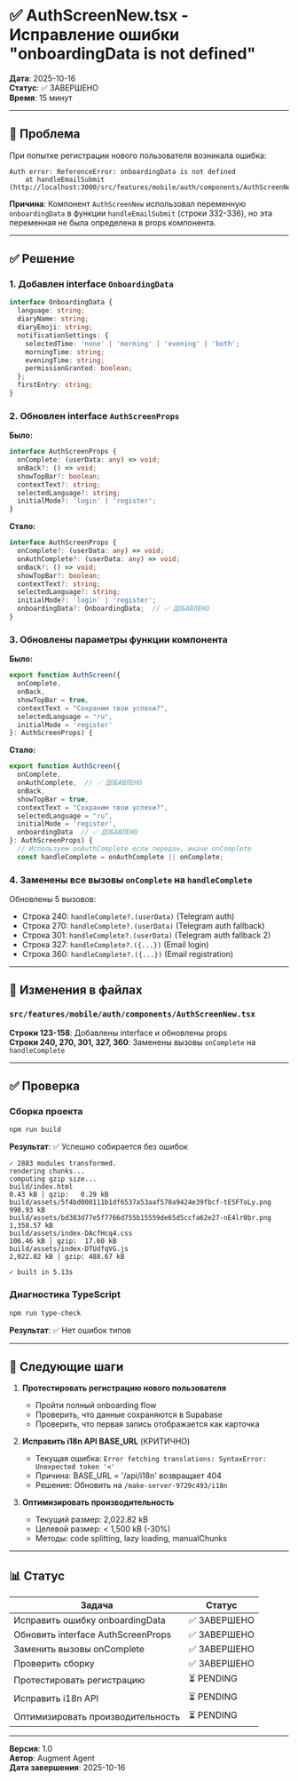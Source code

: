 # ✅ AuthScreenNew.tsx - Исправление ошибки "onboardingData is not defined"

**Дата**: 2025-10-16  
**Статус**: ✅ ЗАВЕРШЕНО  
**Время**: 15 минут

---

## 🔴 Проблема

При попытке регистрации нового пользователя возникала ошибка:
```
Auth error: ReferenceError: onboardingData is not defined
    at handleEmailSubmit (http://localhost:3000/src/features/mobile/auth/components/AuthScreenNew.tsx)
```

**Причина**: Компонент `AuthScreenNew` использовал переменную `onboardingData` в функции `handleEmailSubmit` (строки 332-336), но эта переменная не была определена в props компонента.

---

## ✅ Решение

### 1. Добавлен interface `OnboardingData`

```typescript
interface OnboardingData {
  language: string;
  diaryName: string;
  diaryEmoji: string;
  notificationSettings: {
    selectedTime: 'none' | 'morning' | 'evening' | 'both';
    morningTime: string;
    eveningTime: string;
    permissionGranted: boolean;
  };
  firstEntry: string;
}
```

### 2. Обновлен interface `AuthScreenProps`

**Было:**
```typescript
interface AuthScreenProps {
  onComplete: (userData: any) => void;
  onBack?: () => void;
  showTopBar?: boolean;
  contextText?: string;
  selectedLanguage?: string;
  initialMode?: 'login' | 'register';
}
```

**Стало:**
```typescript
interface AuthScreenProps {
  onComplete?: (userData: any) => void;
  onAuthComplete?: (userData: any) => void;
  onBack?: () => void;
  showTopBar?: boolean;
  contextText?: string;
  selectedLanguage?: string;
  initialMode?: 'login' | 'register';
  onboardingData?: OnboardingData;  // ✅ ДОБАВЛЕНО
}
```

### 3. Обновлены параметры функции компонента

**Было:**
```typescript
export function AuthScreen({ 
  onComplete, 
  onBack,
  showTopBar = true,
  contextText = "Сохраним твои успехи?",
  selectedLanguage = "ru",
  initialMode = 'register'
}: AuthScreenProps) {
```

**Стало:**
```typescript
export function AuthScreen({ 
  onComplete,
  onAuthComplete,  // ✅ ДОБАВЛЕНО
  onBack,
  showTopBar = true,
  contextText = "Сохраним твои успехи?",
  selectedLanguage = "ru",
  initialMode = 'register',
  onboardingData  // ✅ ДОБАВЛЕНО
}: AuthScreenProps) {
  // Используем onAuthComplete если передан, иначе onComplete
  const handleComplete = onAuthComplete || onComplete;
```

### 4. Заменены все вызовы `onComplete` на `handleComplete`

Обновлены 5 вызовов:
- Строка 240: `handleComplete?.(userData)` (Telegram auth)
- Строка 270: `handleComplete?.(userData)` (Telegram auth fallback)
- Строка 301: `handleComplete?.(userData)` (Telegram auth fallback 2)
- Строка 327: `handleComplete?.({...})` (Email login)
- Строка 360: `handleComplete?.({...})` (Email registration)

---

## 📝 Изменения в файлах

### `src/features/mobile/auth/components/AuthScreenNew.tsx`

**Строки 123-158**: Добавлены interface и обновлены props  
**Строки 240, 270, 301, 327, 360**: Заменены вызовы `onComplete` на `handleComplete`

---

## ✅ Проверка

### Сборка проекта
```bash
npm run build
```

**Результат**: ✅ Успешно собирается без ошибок

```
✓ 2883 modules transformed.
rendering chunks...
computing gzip size...
build/index.html                                                        0.43 kB │ gzip:   0.29 kB
build/assets/5f4bd000111b1df6537a53aaf570a9424e39fbcf-tESFToLy.png    998.93 kB
build/assets/bd383d77e5f7766d755b15559de65d5ccfa62e27-nE4lr0br.png  1,358.57 kB
build/assets/index-DAcfHcq4.css                                       106.46 kB │ gzip:  17.60 kB
build/assets/index-DTUdfqVG.js                                      2,022.82 kB │ gzip: 488.67 kB

✓ built in 5.13s
```

### Диагностика TypeScript
```bash
npm run type-check
```

**Результат**: ✅ Нет ошибок типов

---

## 🎯 Следующие шаги

1. **Протестировать регистрацию нового пользователя**
   - Пройти полный onboarding flow
   - Проверить, что данные сохраняются в Supabase
   - Проверить, что первая запись отображается как карточка

2. **Исправить i18n API BASE_URL** (КРИТИЧНО)
   - Текущая ошибка: `Error fetching translations: SyntaxError: Unexpected token '<'`
   - Причина: BASE_URL = '/api/i18n' возвращает 404
   - Решение: Обновить на `/make-server-9729c493/i18n`

3. **Оптимизировать производительность**
   - Текущий размер: 2,022.82 kB
   - Целевой размер: < 1,500 kB (-30%)
   - Методы: code splitting, lazy loading, manualChunks

---

## 📊 Статус

| Задача | Статус |
|--------|--------|
| Исправить ошибку onboardingData | ✅ ЗАВЕРШЕНО |
| Обновить interface AuthScreenProps | ✅ ЗАВЕРШЕНО |
| Заменить вызовы onComplete | ✅ ЗАВЕРШЕНО |
| Проверить сборку | ✅ ЗАВЕРШЕНО |
| Протестировать регистрацию | ⏳ PENDING |
| Исправить i18n API | ⏳ PENDING |
| Оптимизировать производительность | ⏳ PENDING |

---

**Версия**: 1.0  
**Автор**: Augment Agent  
**Дата завершения**: 2025-10-16

